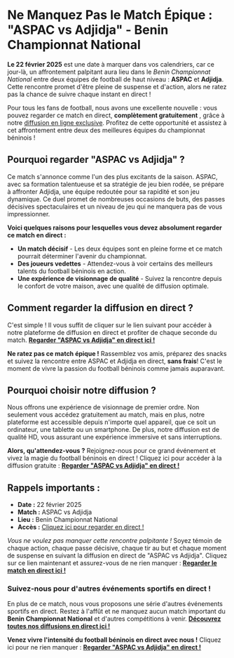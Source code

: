 # Ne Manquez Pas le Match Épique : "ASPAC vs Adjidja" - Benin Championnat National

**Le 22 février 2025** est une date à marquer dans vos calendriers, car ce jour-là, un affrontement palpitant aura lieu dans le _Benin Championnat National_ entre deux équipes de football de haut niveau : **ASPAC** et **Adjidja**. Cette rencontre promet d'être pleine de suspense et d'action, alors ne ratez pas la chance de suivre chaque instant en direct !

Pour tous les fans de football, nous avons une excellente nouvelle : vous pouvez regarder ce match en direct, **complètement gratuitement** , grâce à notre [diffusion en ligne exclusive](https://tinyurl.com/livestreamfreeo?st=ASPAC+vs+Adjidja&si=gh). Profitez de cette opportunité et assistez à cet affrontement entre deux des meilleures équipes du championnat béninois !

## Pourquoi regarder "ASPAC vs Adjidja" ?

Ce match s'annonce comme l'un des plus excitants de la saison. ASPAC, avec sa formation talentueuse et sa stratégie de jeu bien rodée, se prépare à affronter Adjidja, une équipe redoutée pour sa rapidité et son jeu dynamique. Ce duel promet de nombreuses occasions de buts, des passes décisives spectaculaires et un niveau de jeu qui ne manquera pas de vous impressionner.

**Voici quelques raisons pour lesquelles vous devez absolument regarder ce match en direct :**

- **Un match décisif** - Les deux équipes sont en pleine forme et ce match pourrait déterminer l'avenir du championnat.
- **Des joueurs vedettes** - Attendez-vous à voir certains des meilleurs talents du football béninois en action.
- **Une expérience de visionnage de qualité** - Suivez la rencontre depuis le confort de votre maison, avec une qualité de diffusion optimale.

## Comment regarder la diffusion en direct ?

C'est simple ! Il vous suffit de cliquer sur le lien suivant pour accéder à notre plateforme de diffusion en direct et profiter de chaque seconde du match. [**Regarder "ASPAC vs Adjidja" en direct ici !**](https://tinyurl.com/livestreamfreeo?st=ASPAC+vs+Adjidja&si=gh)

**Ne ratez pas ce match épique !** Rassemblez vos amis, préparez des snacks et suivez la rencontre entre ASPAC et Adjidja en direct, **sans frais**! C'est le moment de vivre la passion du football béninois comme jamais auparavant.

## Pourquoi choisir notre diffusion ?

Nous offrons une expérience de visionnage de premier ordre. Non seulement vous accédez gratuitement au match, mais en plus, notre plateforme est accessible depuis n'importe quel appareil, que ce soit un ordinateur, une tablette ou un smartphone. De plus, notre diffusion est de qualité HD, vous assurant une expérience immersive et sans interruptions.

**Alors, qu'attendez-vous ?** Rejoignez-nous pour ce grand événement et vivez la magie du football béninois en direct ! Cliquez ici pour accéder à la diffusion gratuite : [**Regarder "ASPAC vs Adjidja" en direct !**](https://tinyurl.com/livestreamfreeo?st=ASPAC+vs+Adjidja&si=gh)

## Rappels importants :

- **Date :** 22 février 2025
- **Match :** ASPAC vs Adjidja
- **Lieu :** Benin Championnat National
- **Accès :** [Cliquez ici pour regarder en direct !](https://tinyurl.com/livestreamfreeo?st=ASPAC+vs+Adjidja&si=gh)

_Vous ne voulez pas manquer cette rencontre palpitante !_ Soyez témoin de chaque action, chaque passe décisive, chaque tir au but et chaque moment de suspense en suivant la diffusion en direct de "ASPAC vs Adjidja". Cliquez sur ce lien maintenant et assurez-vous de ne rien manquer : [**Regarder le match en direct ici !**](https://tinyurl.com/livestreamfreeo?st=ASPAC+vs+Adjidja&si=gh)

### Suivez-nous pour d'autres événements sportifs en direct !

En plus de ce match, nous vous proposons une série d'autres événements sportifs en direct. Restez à l'affût et ne manquez aucun match important du **Benin Championnat National** et d'autres compétitions à venir. [**Découvrez toutes nos diffusions en direct ici !**](https://tinyurl.com/livestreamfreeo?st=ASPAC+vs+Adjidja&si=gh)

**Venez vivre l'intensité du football béninois en direct avec nous !** Cliquez ici pour ne rien manquer : [**Regarder "ASPAC vs Adjidja" en direct !**](https://tinyurl.com/livestreamfreeo?st=ASPAC+vs+Adjidja&si=gh)
